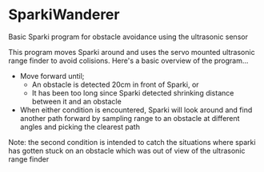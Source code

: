 # SparkiWanderer
Basic Sparki program for obstacle avoidance using the ultrasonic sensor

This program moves Sparki around and uses the servo mounted ultrasonic 
range finder to avoid colisions. Here's a basic overview of the program...

- Move forward until;
  - An obstacle is detected 20cm in front of Sparki, or
  - It has been too long since Sparki detected shrinking distance between it and an obstacle
- When either condition is encountered, Sparki will look around and find another path forward by sampling range to an obstacle at different angles and picking the clearest path

Note: the second condition is intended to catch the situations where sparki has gotten stuck on an obstacle which was out of view of the ultrasonic range finder
